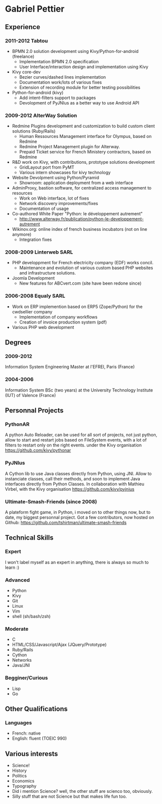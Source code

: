 # Gabriel Pettier

## Experience

### 2011-2012 Tabtou

- BPMN 2.0 solution development using Kivy/Python-for-android (freelance)
    - Implementation BPMN 2.0 specification
    - User Interface/interaction design and implementation using Kivy
- Kivy core-dev
    - Bezier curves/dashed lines implementation
    - Documentation work/lots of various fixes
    - Extension of recording module for better testing possibilities
- Python-for-android (kivy)
    - Add intent-filters support to packages
    - Devolopment of PyJNIus as a better way to use Android API


### 2009-2012 AlterWay Solution

- Redmine Plugins development and customization to build custom client
  solutions (Ruby/Rails)
    - Human Ressources Management interface for Olympus, based on Redmine
    - Redmine Project Management plugin for Alterway.
    - Prepaid Ticket service for French Ministery contractors, based on Redmine
- R&D work on Kivy, with contributions, prototype solutions development
    - GridLayout port from PyMT
    - Various intern showcases for kivy technology
- Website Devolpment using Python/Pyramid
    - Showroom: application deployment from a web interface
- AdminProxy, bastion software, for centralized access management to resources
    - Work on Web interface, lot of fixes
    - Network discovery improvements/fixes
    - Documentation of usage
- Co-authored White Paper "Python: le développement autrement"
    - http://www.alterway.fr/publication/python-le-developpement-autrement
- Wikinov.org: online index of french business incubators (not on line anymore)
    - Integration fixes

### 2008-2009 Linterweb SARL

- PHP developpment for French electricity company (EDF) works
  concil.
    - Maintenance and evolution of various custom based PHP websites and
    infrastructure solutions.
- Joomla Development
    - New features for ABCvert.com (site have been redone since)


### 2006-2008 Equaly SARL

- Work on ERP implemention based on ERP5 (Zope/Python) for the cwdsellier company
    - Implementation of company workflows
    - Creation of invoice production system (pdf)
- Various PHP web development


## Degrees

### 2009-2012

Information System Engineering Master at l'EFREI, Paris (France)


### 2004-2006

Information System BSc (two years) at the University Technology
Institute (IUT) of Valence (France)


## Personnal Projects

### PythonAR

A python Auto Reloader, can be used for all sort of projects, not just
python, allow to start and restart jobs based on FileSystem events, with
a lot of filters to restart only on the right events.
under the Kivy organisation
https://github.com/kivy/pythonar

### PyJNIus

A Cython lib to use Java classes directly from Python, using JNI. Allow
to instanciate classes, call their methods, and soon to implement Java
interfaces directly from Python Classes.
In collaboration with Mathieu Virbel, with the Kivy organisation
https://github.com/kivy/pyjnius

### Ultimate-Smash-Friends (since 2008)

A plateform fight game, in Python, i moved on to other things now, but
to date, my biggest personnal project. Got a few contributors, now hosted on Github:
https://github.com/tshirtman/ultimate-smash-friends

## Technical Skills

### Expert

I won't label myself as an expert in anything, there is always so much
to learn :)


### Advanced

- Python
- Kivy
- Git
- Linux
- Vim
- shell (sh/bash/zsh)


### Moderate

- C
- HTML/CSS/Javascript/Ajax (JQuery/Prototype)
- Ruby/Rails
- Cython
- Networks
- Java/JNI


### Begginer/Curious

- Lisp
- Go


## Other Qualifications

### Languages

- French: native
- English: fluent (TOEIC 990)


## Various interests

- Science!
- History
- Politics
- Economics
- Typography
- Did i mention Science? well, the other stuff are scienco too, obviously.
- Silly stuff that are not Science but that makes life fun too.
